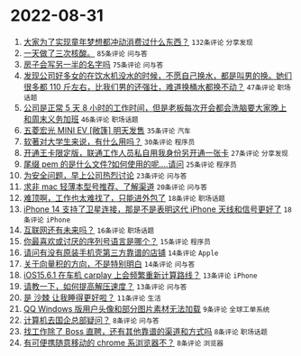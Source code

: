 # 2022-08-31

1. [大家为了实现童年梦想都冲动消费过什么东西？](https://www.v2ex.com/t/876627) `132条评论` `分享发现`
1. [一天做了三次核酸。](https://www.v2ex.com/t/876668) `85条评论` `问与答`
1. [房子会写另一半的名字吗](https://www.v2ex.com/t/876628) `75条评论` `问与答`
1. [发现公司好多女的在饮水机没水的时候，不愿自己换水，都是叫男的换。她们很多都 110 斤左右，比我们男的还强壮，难道换桶水都换不动？](https://www.v2ex.com/t/876634) `47条评论` `职场话题`
1. [公司是正常 5 天 8 小时的工作时间，但是老板每次开会都会洗脑要大家晚上和周末义务加班](https://www.v2ex.com/t/876619) `46条评论` `职场话题`
1. [五菱宏光 MINI EV [敞篷] 明天发售](https://www.v2ex.com/t/876638) `35条评论` `汽车`
1. [软著对大学生来说，有什么用吗？](https://www.v2ex.com/t/876662) `30条评论` `程序员`
1. [开通王卡限定版，联通工作人员私自用我身份另开通一张卡](https://www.v2ex.com/t/876618) `27条评论` `分享发现`
1. [尾缀 pem 的是什么文件?如何使用的呢....请问](https://www.v2ex.com/t/876623) `25条评论` `程序员`
1. [为安全问题，早上公司热烈讨论](https://www.v2ex.com/t/876693) `23条评论` `问与答`
1. [求非 mac 轻薄本型号推荐、了解渠道](https://www.v2ex.com/t/876652) `20条评论` `问与答`
1. [难顶啊，工作也太难找了，只能进外包了](https://www.v2ex.com/t/876650) `18条评论` `职场话题`
1. [iPhone 14 支持了卫星连接，那是不是表明这代 iPhone 天线和信号更好了](https://www.v2ex.com/t/876630) `18条评论` `iPhone`
1. [互联网还有未来吗？](https://www.v2ex.com/t/876674) `16条评论` `职场话题`
1. [你最喜欢或讨厌的序列号语言是哪个？](https://www.v2ex.com/t/876615) `15条评论` `程序员`
1. [请问有没有原装手机壳第三方靠谱的店铺](https://www.v2ex.com/t/876622) `14条评论` `Apple`
1. [关于向量积的方向，不是特别明白](https://www.v2ex.com/t/876613) `14条评论` `问与答`
1. [iOS15.6.1 在车机 carplay 上会频繁重新计算路线？](https://www.v2ex.com/t/876645) `13条评论` `iPhone`
1. [请教一下，如何提高解压速度？](https://www.v2ex.com/t/876637) `13条评论` `问与答`
1. [是 沙棘 让我睡得更好啦？](https://www.v2ex.com/t/876639) `11条评论` `生活`
1. [QQ Windows 版用户头像和部分图片素材无法加载](https://www.v2ex.com/t/876614) `9条评论` `全球工单系统`
1. [计算机去国企总部疑问？](https://www.v2ex.com/t/876654) `8条评论` `问与答`
1. [找工作除了 Boss 直聘，还有其他靠谱的渠道和方式吗](https://www.v2ex.com/t/876646) `8条评论` `职场话题`
1. [有可便携随意移动的 chrome 系浏览器不？](https://www.v2ex.com/t/876629) `8条评论` `浏览器`
